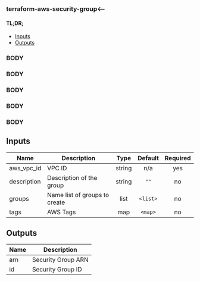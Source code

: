 ### terraform-aws-security-group<--

#### TL;DR;
- [Inputs](#input)
- [Outputs](#output)

### BODY ###
### BODY ###
### BODY ###
### BODY ###
### BODY ###

## Inputs

| Name | Description | Type | Default | Required |
|------|-------------|:----:|:-----:|:-----:|
| aws\_vpc\_id | VPC ID | string | n/a | yes |
| description | Description of the group | string | `""` | no |
| groups | Name list of groups to create | list | `<list>` | no |
| tags | AWS Tags | map | `<map>` | no |

## Outputs

| Name | Description |
|------|-------------|
| arn | Security Group ARN |
| id | Security Group ID |

